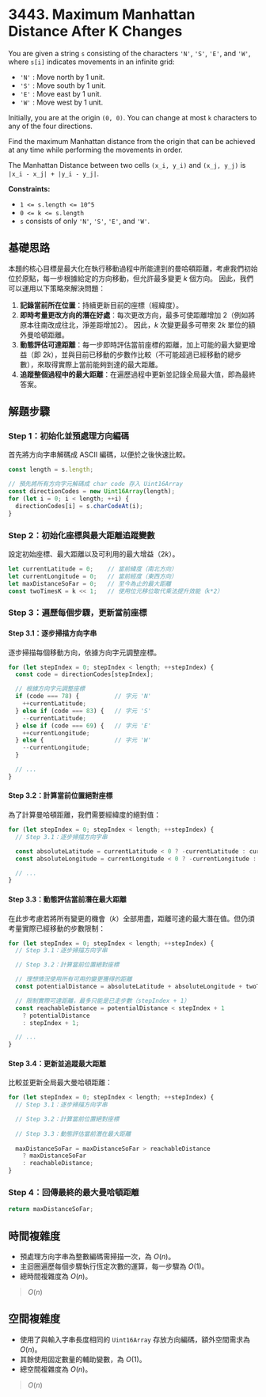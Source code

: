 # 3443. Maximum Manhattan Distance After K Changes

You are given a string `s` consisting of the characters `'N'`, `'S'`, `'E'`, and `'W'`, 
where `s[i]` indicates movements in an infinite grid:

- `'N'` : Move north by 1 unit.
- `'S'` : Move south by 1 unit.
- `'E'` : Move east by 1 unit.
- `'W'` : Move west by 1 unit.

Initially, you are at the origin `(0, 0)`. 
You can change at most `k` characters to any of the four directions.

Find the maximum Manhattan distance from the origin that can be achieved at any time while performing the movements in order.

The Manhattan Distance between two cells `(x_i, y_i)` and `(x_j, y_j)` is `|x_i - x_j| + |y_i - y_j|`.

**Constraints:**

- `1 <= s.length <= 10^5`
- `0 <= k <= s.length`
- `s` consists of only `'N'`, `'S'`, `'E'`, and `'W'`.

## 基礎思路

本題的核心目標是最大化在執行移動過程中所能達到的曼哈頓距離，考慮我們初始位於原點，每一步根據給定的方向移動，但允許最多變更 $k$ 個方向。
因此，我們可以運用以下策略來解決問題：

1. **記錄當前所在位置**：持續更新目前的座標（經緯度）。
2. **即時考量更改方向的潛在好處**：每次更改方向，最多可使距離增加 2（例如將原本往南改成往北，淨差距增加2）。
   因此，$k$ 次變更最多可帶來 $2k$ 單位的額外曼哈頓距離。
3. **動態評估可達距離**：每一步即時評估當前座標的距離，加上可能的最大變更增益（即 $2k$），並與目前已移動的步數作比較（不可能超過已經移動的總步數），來取得實際上當前能夠到達的最大距離。
4. **追蹤整個過程中的最大距離**：在遍歷過程中更新並記錄全局最大值，即為最終答案。

## 解題步驟

### Step 1：初始化並預處理方向編碼

首先將方向字串解碼成 ASCII 編碼，以便於之後快速比較。

```typescript
const length = s.length;

// 預先將所有方向字元解碼成 char code 存入 Uint16Array
const directionCodes = new Uint16Array(length);
for (let i = 0; i < length; ++i) {
  directionCodes[i] = s.charCodeAt(i);
}
```

### Step 2：初始化座標與最大距離追蹤變數

設定初始座標、最大距離以及可利用的最大增益（$2k$）。

```typescript
let currentLatitude = 0;    // 當前緯度（南北方向）
let currentLongitude = 0;   // 當前經度（東西方向）
let maxDistanceSoFar = 0;   // 至今為止的最大距離
const twoTimesK = k << 1;   // 使用位元移位取代乘法提升效能（k*2）
```

### Step 3：遍歷每個步驟，更新當前座標

#### Step 3.1：逐步掃描方向字串

逐步掃描每個移動方向，依據方向字元調整座標。

```typescript
for (let stepIndex = 0; stepIndex < length; ++stepIndex) {
  const code = directionCodes[stepIndex];

  // 根據方向字元調整座標
  if (code === 78) {          // 字元 'N'
    ++currentLatitude;
  } else if (code === 83) {   // 字元 'S'
    --currentLatitude;
  } else if (code === 69) {   // 字元 'E'
    ++currentLongitude;
  } else {                    // 字元 'W'
    --currentLongitude;
  }

  // ...
}
```

#### Step 3.2：計算當前位置絕對座標

為了計算曼哈頓距離，我們需要經緯度的絕對值：

```typescript
for (let stepIndex = 0; stepIndex < length; ++stepIndex) {
  // Step 3.1：逐步掃描方向字串

  const absoluteLatitude = currentLatitude < 0 ? -currentLatitude : currentLatitude;
  const absoluteLongitude = currentLongitude < 0 ? -currentLongitude : currentLongitude;

  // ...
}
```

#### Step 3.3：動態評估當前潛在最大距離

在此步考慮若將所有變更的機會（$k$）全部用盡，距離可達的最大潛在值。但仍須考量實際已經移動的步數限制：

```typescript
for (let stepIndex = 0; stepIndex < length; ++stepIndex) {
  // Step 3.1：逐步掃描方向字串

  // Step 3.2：計算當前位置絕對座標

  // 理想情況使用所有可用的變更獲得的距離
  const potentialDistance = absoluteLatitude + absoluteLongitude + twoTimesK;

  // 限制實際可達距離，最多只能是已走步數（stepIndex + 1）
  const reachableDistance = potentialDistance < stepIndex + 1
    ? potentialDistance
    : stepIndex + 1;

  // ...
}
```

#### Step 3.4：更新並追蹤最大距離

比較並更新全局最大曼哈頓距離：

```typescript
for (let stepIndex = 0; stepIndex < length; ++stepIndex) {
  // Step 3.1：逐步掃描方向字串

  // Step 3.2：計算當前位置絕對座標
  
  // Step 3.3：動態評估當前潛在最大距離
  
  maxDistanceSoFar = maxDistanceSoFar > reachableDistance
    ? maxDistanceSoFar
    : reachableDistance;
}
```

### Step 4：回傳最終的最大曼哈頓距離

```typescript
return maxDistanceSoFar;
```

## 時間複雜度

- 預處理方向字串為整數編碼需掃描一次，為 $O(n)$。
- 主迴圈遍歷每個步驟執行恆定次數的運算，每一步驟為 $O(1)$。
- 總時間複雜度為 $O(n)$。

> $O(n)$

## 空間複雜度

- 使用了與輸入字串長度相同的 `Uint16Array` 存放方向編碼，額外空間需求為 $O(n)$。
- 其餘使用固定數量的輔助變數，為 $O(1)$。
- 總空間複雜度為 $O(n)$。

> $O(n)$
